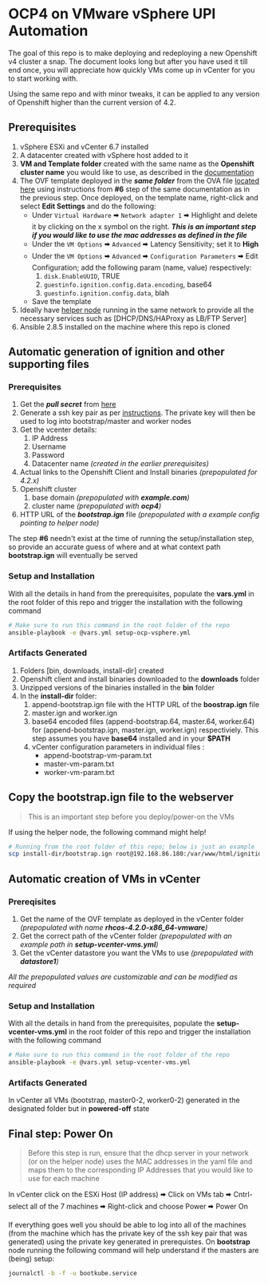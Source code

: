 # OCP4 on VMware vSphere UPI Automation

The goal of this repo is to make deploying and redeploying a new Openshift v4 cluster a snap. The document looks long but after you have used it till end once, you will appreciate how quickly VMs come up in vCenter for you to start working with. 

Using the same repo and with minor tweaks, it can be applied to any version of Openshift higher than the current version of 4.2.

## Prerequisites

1. vSphere ESXi and vCenter 6.7 installed 
2. A datacenter created with vSphere host added to it 
3. **VM and Template folder** created with the same name as the **Openshift cluster name** you would like to use, as described in the [documentation](https://docs.openshift.com/container-platform/4.2/installing/installing_vsphere/installing-vsphere.html#installation-vsphere-machines_installing-vsphere)
4. The OVF template deployed in the ***same folder*** from the OVA file [located here](https://mirror.openshift.com/pub/openshift-v4/dependencies/rhcos/4.2/latest/rhcos-4.2.0-x86_64-vmware.ova) using instructions from **#6** step of the same documentation as in the previous step. Once deployed, on the template name, right-click and select **Edit Settings** and do the following:
   * Under `Virtual Hardware` 🠮 `Network adapter 1` 🠮 Highlight and delete it by clicking on the x symbol on the right. ***This is an important step if you would like to use the mac addresses as defined in the file***
   * Under the `VM Options` 🠮 `Advanced` 🠮 Latency Sensitivity; set it to **High**
   * Under the `VM Options` 🠮 `Advanced` 🠮 `Configuration Parameters` 🠮 Edit Configuration; add the following param (name, value) respectively:
     1. `disk.EnableUUID`, TRUE
     2. `guestinfo.ignition.config.data.encoding`, base64
     3. `guestinfo.ignition.config.data`,  blah
   * Save the template
5. Ideally have [helper node](https://github.com/christianh814/ocp4-upi-helpernode) running in the same network to provide all the necessary services such as [DHCP/DNS/HAProxy as LB/FTP Server]
6. Ansible 2.8.5 installed on the machine where this repo is cloned

## Automatic generation of ignition and other supporting files

### Prerequisites

1. Get the ***pull secret*** from [here](https://cloud.redhat.com/openshift/install/vsphere/user-provisioned)
2. Generate a ssh key pair as per [instructions](https://docs.openshift.com/container-platform/4.2/installing/installing_vsphere/installing-vsphere.html#ssh-agent-using_installing-vsphere). The private key will then be used to log into bootstrap/master and worker nodes 
3. Get the vcenter details:
   1. IP Address
   2. Username
   3. Password
   4. Datacenter name *(created in the earlier prerequisites)*
4. Actual links to the Openshift Client and Install binaries *(prepopulated for 4.2.x)*
5. Openshift cluster 
   1. base domain *(prepopulated with **example.com**)*
   2. cluster name *(prepopulated with **ocp4**)*
6. HTTP URL of the ***bootstrap.ign*** file *(prepopulated with a example config pointing to helper node)*

The step **#6** needn't exist at the time of running the setup/installation step, so provide an accurate guess of where and at what context path **bootstrap.ign** will eventually be served 
   
### Setup and Installation

With all the details in hand from the prerequisites, populate the **vars.yml** in the root folder of this repo and trigger the installation with the following command 

```sh 
# Make sure to run this command in the root folder of the repo
ansible-playbook -e @vars.yml setup-ocp-vsphere.yml
```

### Artifacts Generated 

1. Folders [bin, downloads, install-dir] created
2. Openshift client and install binaries downloaded to the **downloads** folder
3. Unzipped versions of the binaries installed in the **bin** folder
4. In the **install-dir** folder:
   1. append-bootstrap.ign file with the HTTP URL of the **boostrap.ign** file
   2. master.ign and worker.ign
   3. base64 encoded files (append-bootstrap.64, master.64, worker.64) for (append-bootstrap.ign, master.ign, worker.ign) respectiviely. This step assumes you have **base64** installed and in your **$PATH**
   4. vCenter configuration parameters in individual files :
      * append-bootstrap-vm-param.txt
      * master-vm-param.txt
      * worker-vm-param.txt

## Copy the bootstrap.ign file to the webserver 

> This is an important step before you deploy/power-on the VMs

If using the helper node, the following command might help!

```sh 
# Running from the root folder of this repo; below is just an example
scp install-dir/bootstrap.ign root@192.168.86.180:/var/www/html/ignition
```

## Automatic creation of VMs in vCenter

### Prereqisites

1. Get the name of the OVF template as deployed in the vCenter folder *(prepopulated with name **rhcos-4.2.0-x86_64-vmware**)*
2. Get the correct path of the vCenter folder *(prepopulated with an example path in **setup-vcenter-vms.yml**)*
3. Get the vCenter datastore you want the VMs to use *(prepopulated with **datastore1**)*

*All the prepopulated values are customizable and can be modified as required*

### Setup and Installation

With all the details in hand from the prerequisites, populate the **setup-vcenter-vms.yml** in the root folder of this repo and trigger the installation with the following command 

```sh 
# Make sure to run this command in the root folder of the repo
ansible-playbook -e @vars.yml setup-vcenter-vms.yml
```

### Artifacts Generated 

In vCenter all VMs (bootstrap, master0-2, worker0-2) generated in the designated folder but in **powered-off** state

## Final step: Power On

>Before this step is run, ensure that the dhcp server in your network (or on the helper node) uses the MAC addresses in the yaml file and maps them to the corresponding IP Addresses that you would like to use for each machine

In vCenter click on the ESXi Host (IP address) 🠮 Click on VMs tab 🠮 Cntrl-select all of the 7 machines 🠮 Right-click and choose Power 🠮 Power On

If everything goes well you should be able to log into all of the machines (from the machine which has the private key of the ssh key pair that was generated) using the private key generated in prerequistes. On **bootstrap** node running the following command will help understand if the masters are (being) setup:

```sh
journalctl -b -f -u bootkube.service
```
